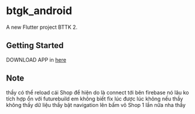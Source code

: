 # btgk_android

A new Flutter project BTTK 2.

## Getting Started

DOWNLOAD APP in
[here](DownloadApp/app-debug.apk)

## Note
thầy có thể reload cái Shop để hiện do là connect tới bên firebase nó lâu ko tích hợp ổn với futurebuild em không biết fix lúc được lúc không nếu thầy không thấy dữ liệu thầy bật navigation lên bấm vô Shop 1 lần nữa nha thầy

